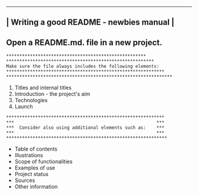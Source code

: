 -----------------------------------------------
|  Writing a good README - newbies manual     |
-----------------------------------------------

Open a README.md. file in a new project.
-------------------------------------------------

```
*****************************************************
********************************************************
Make sure the file always includes the following elements:
************************************************************
***************************************************************
```
1. Titles and internal titles
2. Introduction - the project's aim
3. Technologies
4. Launch
```
************************************************************
***                                                      ***
***  Consider also using additional elements such as:    ***
***                                                      ***
*************************************************************
```
- Table of contents
- Illustrations
- Scope of functionalities 
- Examples of use
- Project status 
- Sources
- Other information
 
